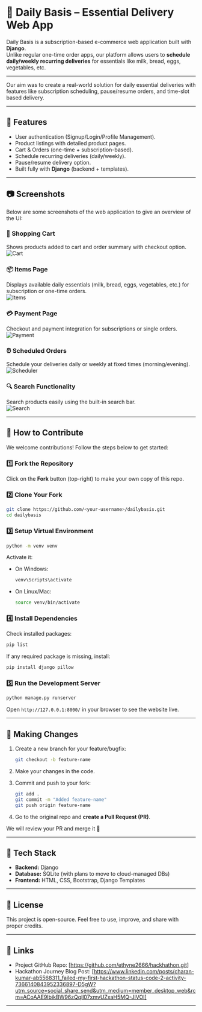 
# 🛒 Daily Basis – Essential Delivery Web App

Daily Basis is a subscription-based e-commerce web application built with **Django**.  
Unlike regular one-time order apps, our platform allows users to **schedule daily/weekly recurring deliveries** for essentials like milk, bread, eggs, vegetables, etc.  

---

Our aim was to create a real-world solution for daily essential deliveries with features like subscription scheduling, pause/resume orders, and time-slot based delivery.  

---

## 🚀 Features
- User authentication (Signup/Login/Profile Management).  
- Product listings with detailed product pages.  
- Cart & Orders (one-time + subscription-based).  
- Schedule recurring deliveries (daily/weekly).  
- Pause/resume delivery option.  
- Built fully with **Django** (backend + templates).  

---

## 📷 Screenshots

Below are some screenshots of the web application to give an overview of the UI:

### 🛒 Shopping Cart
Shows products added to cart and order summary with checkout option.  
![Cart](images%20for%20readme/cart.jpeg)

### 📦 Items Page
Displays available daily essentials (milk, bread, eggs, vegetables, etc.) for subscription or one-time orders.  
![Items](images%20for%20readme/items.jpeg)

### 💳 Payment Page
Checkout and payment integration for subscriptions or single orders.  
![Payment](images%20for%20readme/payment.jpeg)

### ⏰ Scheduled Orders
Schedule your deliveries daily or weekly at fixed times (morning/evening).  
![Scheduler](images%20for%20readme/scheduleroder.jpeg)

### 🔍 Search Functionality
Search products easily using the built-in search bar.  
![Search](images%20for%20readme/search.jpeg)

---

## 🤝 How to Contribute

We welcome contributions! Follow the steps below to get started:

### 1️⃣ Fork the Repository
Click on the **Fork** button (top-right) to make your own copy of this repo.

### 2️⃣ Clone Your Fork
```bash
git clone https://github.com/<your-username>/dailybasis.git
cd dailybasis

```

### 3️⃣ Setup Virtual Environment
```bash
python -m venv venv
```
Activate it:  
- On Windows:  
  ```bash
  venv\Scripts\activate
  ```
- On Linux/Mac:  
  ```bash
  source venv/bin/activate
  ```

### 4️⃣ Install Dependencies
Check installed packages:
```bash
pip list
```
If any required package is missing, install:
```bash
pip install django pillow
```

### 5️⃣ Run the Development Server
```bash
python manage.py runserver
```
Open `http://127.0.0.1:8000/` in your browser to see the website live.

---

## 🌱 Making Changes

1. Create a new branch for your feature/bugfix:  
   ```bash
   git checkout -b feature-name
   ```

2. Make your changes in the code.  

3. Commit and push to your fork:  
   ```bash
   git add .
   git commit -m "Added feature-name"
   git push origin feature-name
   ```

4. Go to the original repo and **create a Pull Request (PR)**.  

We will review your PR and merge it 🚀

---

## 📌 Tech Stack
- **Backend:** Django  
- **Database:** SQLite (with plans to move to cloud-managed DBs)  
- **Frontend:** HTML, CSS, Bootstrap, Django Templates  

---

## 📜 License
This project is open-source. Feel free to use, improve, and share with proper credits.  

---

## 🔗 Links
- Project GitHub Repo: [https://github.com/ethyne2666/hackhathon.git]  
- Hackathon Journey Blog Post: [https://www.linkedin.com/posts/charan-kumar-ab5568311_failed-my-first-hackathon-status-code-2-activity-7366140843952336897-D5gW?utm_source=social_share_send&utm_medium=member_desktop_web&rcm=ACoAAE9IbikBW96zQqil07xmvUZxaH5MQ-JIVOI]  

---
